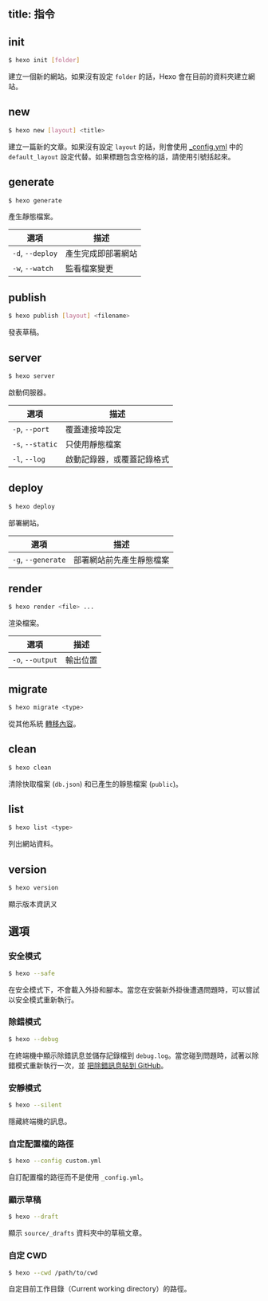 title: 指令
---
## init

``` bash
$ hexo init [folder]
```

建立一個新的網站。如果沒有設定 `folder` 的話，Hexo 會在目前的資料夾建立網站。

## new

``` bash
$ hexo new [layout] <title>
```

建立一篇新的文章。如果沒有設定 `layout` 的話，則會使用 [_config.yml](configuration.html) 中的 `default_layout` 設定代替。如果標題包含空格的話，請使用引號括起來。

## generate

``` bash
$ hexo generate
```

產生靜態檔案。

選項 | 描述
--- | ---
`-d`, `--deploy` | 產生完成即部署網站
`-w`, `--watch` | 監看檔案變更

## publish

``` bash
$ hexo publish [layout] <filename>
```

發表草稿。

## server

``` bash
$ hexo server
```

啟動伺服器。

選項 | 描述
--- | ---
`-p`, `--port` | 覆蓋連接埠設定
`-s`, `--static` | 只使用靜態檔案
`-l`, `--log` | 啟動記錄器，或覆蓋記錄格式

## deploy

``` bash
$ hexo deploy
```

部署網站。

選項 | 描述
--- | ---
`-g`, `--generate` | 部署網站前先產生靜態檔案

## render

``` bash
$ hexo render <file> ...
```

渲染檔案。

選項 | 描述
--- | ---
`-o`, `--output` | 輸出位置

## migrate

``` bash
$ hexo migrate <type>
```

從其他系統 [轉移內容](migration.html)。

## clean

``` bash
$ hexo clean
```

清除快取檔案 (`db.json`) 和已產生的靜態檔案 (`public`)。

## list

``` bash
$ hexo list <type>
```

列出網站資料。

## version

``` bash
$ hexo version
```

顯示版本資訊ㄡ

## 選項

### 安全模式

``` bash
$ hexo --safe
```

在安全模式下，不會載入外掛和腳本。當您在安裝新外掛後遭遇問題時，可以嘗試以安全模式重新執行。

### 除錯模式

``` bash
$ hexo --debug
```

在終端機中顯示除錯訊息並儲存記錄檔到 `debug.log`。當您碰到問題時，試著以除錯模式重新執行一次，並 [把除錯訊息貼到 GitHub](https://github.com/hexojs/hexo/issues/new)。

### 安靜模式

``` bash
$ hexo --silent
```

隱藏終端機的訊息。

### 自定配置檔的路徑

``` bash
$ hexo --config custom.yml
```

自訂配置檔的路徑而不是使用 `_config.yml`。

### 顯示草稿

``` bash
$ hexo --draft
```

顯示 `source/_drafts` 資料夾中的草稿文章。

### 自定 CWD

``` bash
$ hexo --cwd /path/to/cwd
```

自定目前工作目錄（Current working directory）的路徑。